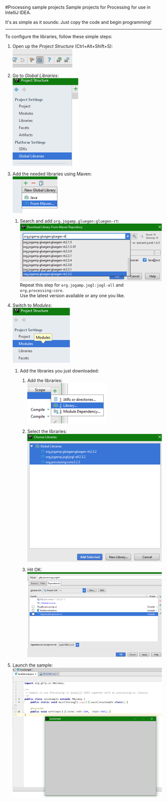 #Processing sample projects
Sample projects for Processing for use in IntelliJ IDEA.

It's as simple as it sounds: Just copy the code and begin programming!
___

To configure the libraries, follow these simple steps:

1. Open up the *Project Structure* (Ctrl+Alt+Shift+S):  
![CTRL+ALT+SHIFT+S](img/project-structure.png)

1. Go to *Global Libraries*:  
![Global Libraries](img/global-libs.png)

1. Add the needed libraries using Maven:  
![Add from Maven](img/add-from-maven.png)

    1. Search and add `org.jogamp.gluegen:gluegen-rt`:  
    ![Add gluegen-rt](img/add-gluegen.png)
    Repeat this step for `org.jogamp.jogl:jogl-all` and `org.processing:core`.  
    Use the latest version available or any one you like.
    
1. Switch to *Modules*:  
   ![Switch to Modules](img/modules.png)

    1. Add the libraries you just downloaded:  
    
        1. Add the libraries:  
        ![Add libraries](img/add-to-module.png)
        
        1. Select the libraries:  
        ![Select libraries](img/add-libraries.png)
    
        1. Hit OK:  
        ![Hit OK!](img/hit-ok.png)
    
1. Launch the sample:  
![Launch the sample](img/launch-sample.png)
